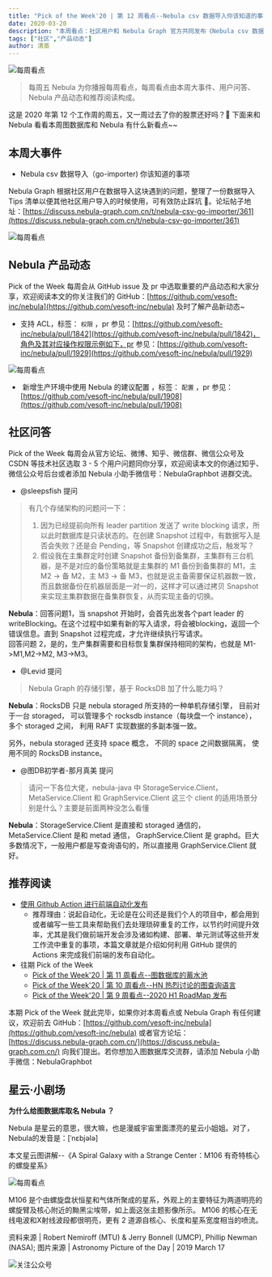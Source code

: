 ```yaml
---
title: "Pick of the Week'20 | 第 12 周看点--Nebula csv 数据导入你该知道的事项"
date: 2020-03-20
description: "本周看点：社区用户和 Nebula Graph 官方共同发布《Nebula csv 数据导入（go-importer) 你该知道的事项》，在产品方面支持 ACL…"
tags: ["社区","产品动态"]
author: 清蒸
---
```


![每周看点](https://nebula-blog.azureedge.net/nebula-blog/PotW.png)

> 每周五 Nebula 为你播报每周看点，每周看点由本周大事件、用户问答、Nebula 产品动态和推荐阅读构成。

这是 2020 年第 12 个工作周的周五，又一周过去了你的股票还好吗？🌝 下面来和 Nebula 看看本周图数据库和 Nebula 有什么新看点~~

## 本周大事件

- Nebula csv 数据导入（go-importer) 你该知道的事项 

Nebula Graph 根据社区用户在数据导入这块遇到的问题，整理了一份数据导入 Tips 清单以便其他社区用户导入的时候使用，可有效防止踩坑 👏。论坛帖子地址：[https://discuss.nebula-graph.com.cn/t/nebula-csv-go-importer/361](https://discuss.nebula-graph.com.cn/t/nebula-csv-go-importer/361)

![每周看点](https://nebula-blog.azureedge.net/nebula-blog/PotW201201.png)

## Nebula 产品动态

Pick of the Week 每周会从 GitHub issue 及 pr 中选取重要的产品动态和大家分享，欢迎阅读本文的你关注我们的 GitHub：[https://github.com/vesoft-inc/nebula](https://github.com/vesoft-inc/nebula) 及时了解产品新动态~

- 支持 ACL，标签： `权限` ，pr 参见：[https://github.com/vesoft-inc/nebula/pull/1842](https://github.com/vesoft-inc/nebula/pull/1842)，角色及其对应操作权限示例如下，pr 参见：[https://github.com/vesoft-inc/nebula/pull/1929](https://github.com/vesoft-inc/nebula/pull/1929)

![每周看点](https://nebula-blog.azureedge.net/nebula-blog/PotW201202.png)

-  新增生产环境中使用 Nebula 的建议配置 ，标签： `配置` ，pr 参见：[https://github.com/vesoft-inc/nebula/pull/1908](https://github.com/vesoft-inc/nebula/pull/1908)

## 社区问答

Pick of the Week 每周会从官方论坛、微博、知乎、微信群、微信公众号及 CSDN 等技术社区选取 3 - 5 个用户问题同你分享，欢迎阅读本文的你通过知乎、微信公众号后台或者添加 Nebula 小助手微信号：NebulaGraphbot 进群交流。

- @sleepsfish 提问
> 有几个存储架构的问题问一下：
> 1. 因为已经提前向所有 leader partition 发送了 write blocking 请求，所以此时数据库是只读状态的。在创建 Snapshot 过程中，有数据写入是否会失败？还是会 Pending，等 Snapshot 创建成功之后，触发写？
> 2. 假设我在主集群定时创建 Snapshot 备份到备集群，主集群有三台机器，是不是对应的备份策略就是主集群的 M1 备份到备集群的 M1，主 M2 -> 备 M2，主 M3 -> 备 M3，也就是说主备需要保证机器数一致，而且数据备份在机器层面是一对一的，这样才可以通过拷贝 Snapshot 来实现主集群数据在备集群恢复，从而实现主备的切换。

**Nebula**：回答问题1，当 snapshot 开始时，会首先出发各个part leader 的 writeBlocking。在这个过程中如果有新的写入请求，将会被blocking，返回一个错误信息。直到 Snapshot 过程完成，才允许继续执行写请求。<br />回答问题 2，是的，生产集群需要和目标恢复集群保持相同的架构，也就是 M1->M1,M2->M2, M3->M3。

- @Levid 提问
> Nebula Graph 的存储引擎，基于 RocksDB 加了什么能力吗？

**Nebula**：RocksDB 只是 nebula storaged 所支持的一种单机存储引擎， 目前对于一台 storaged， 可以管理多个 rocksdb instance（每块盘一个 instance）， 多个 storaged 之间， 利用 RAFT 实现数据的多副本强一致。

另外，nebula storaged 还支持 space 概念， 不同的 space 之间数据隔离， 使用不同的 RocksDB instance。

- @图DB初学者-那月真美 提问
> 请问一下各位大佬，nebula-java 中 StorageService.Client，MetaService.Client 和 GraphService.Client 这三个 client 的适用场景分别是什么？主要是前面两种没怎么看懂

**Nebula**：StorageService.Client 是直接和 storaged 通信的，MetaService.Client 是和 metad 通信， GraphService.Client 是 graphd。巨大多数情况下，一般用户都是写查询语句的，所以直接用 GraphService.Client 就好。

## 推荐阅读

- [使用 Github Action 进行前端自动化发布](https://nebula-graph.io/cn/posts/github-action-automating-project-process/)
  - 推荐理由：说起自动化，无论是在公司还是我们个人的项目中，都会用到或者编写一些工具来帮助我们去处理琐碎重复的工作，以节约时间提升效率，尤其是我们做前端开发会涉及诸如构建、部署、单元测试等这些开发工作流中重复的事项，本篇文章就是介绍如何利用 GitHub 提供的 Actions 来完成我们前端的发布自动化。
- 往期 Pick of the Week
  - [Pick of the Week'20 | 第 11 周看点--图数据库的蓄水池](https://nebula-graph.io/cn/posts/nebula-graph-weekly-pickup-2020-03-13/)
  - [Pick of the Week'20 | 第 10 周看点--HN 热烈讨论的图查询语言](https://nebula-graph.io/cn/posts/nebula-graph-weekly-pickup-2020-03-06/)
  - [Pick of the Week'20 | 第 9 周看点--2020 H1 RoadMap 发布](https://nebula-graph.io/cn/posts/nebula-graph-weekly-pickup-2020-02-28/)

本期 Pick of the Week 就此完毕，如果你对本周看点或 Nebula Graph 有任何建议，欢迎前去 GitHub：[https://github.com/vesoft-inc/nebula](https://github.com/vesoft-inc/nebula) 或者官方论坛：[https://discuss.nebula-graph.com.cn/](https://discuss.nebula-graph.com.cn/) 向我们提出。若你想加入图数据库交流群，请添加 Nebula 小助手微信：NebulaGraphbot 

## 星云·小剧场

**为什么给图数据库取名 Nebula ？**

Nebula 是星云的意思，很大嘛，也是漫威宇宙里面漂亮的星云小姐姐。对了，Nebula的发音是：[ˈnɛbjələ]

本文星云图讲解--《A Spiral Galaxy with a Strange Center：M106 有奇特核心的螺旋星系》

![每周看点](https://nebula-blog.azureedge.net/nebula-blog/PotW2012Nebula.jpeg)

M106 是个由螺旋盘状恒星和气体所聚成的星系，外观上的主要特征为两道明亮的螺旋臂及核心附近的黝黑尘埃带，如上面这张主题影像所示。 M106 的核心在无线电波和X射线波段都很明亮，更有 2 道源自核心、长度和星系宽度相当的喷流。

资料来源 | Robert Nemiroff (MTU) & Jerry Bonnell (UMCP), Phillip Newman (NASA);
图片来源 | Astronomy Picture of the Day | 2019 March 17

![关注公众号](https://nebula-blog.azureedge.net/nebula-blog/WeChatOffical.png)
